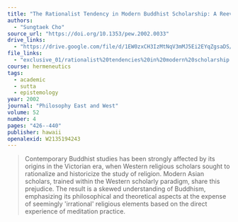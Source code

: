```yaml
---
title: "The Rationalist Tendency in Modern Buddhist Scholarship: A Reevaluation"
authors:
  - "Sungtaek Cho"
source_url: "https://doi.org/10.1353/pew.2002.0033"
drive_links:
  - "https://drive.google.com/file/d/1EW0zxCH3IzMtNqV3mMJ5Ei2EYqZgsaDS/view?usp=drivesdk"
file_links:
  - "exclusive_01/rationalist%20tendencies%20in%20modern%20scholarship.pdf"
course: hermeneutics
tags:
  - academic
  - sutta
  - epistemology
year: 2002
journal: "Philosophy East and West"
volume: 52
number: 4
pages: "426--440"
publisher: hawaii
openalexid: W2135194243
---
```


> Contemporary Buddhist studies has been strongly affected by its origins in the Victorian era, when Western religious scholars sought to rationalize and historicize the study of religion.
> Modern Asian scholars, trained within the Western scholarly paradigm, share this prejudice.
> The result is a skewed understanding of Buddhism, emphasizing its philosophical and theoretical aspects at the expense of seemingly 'irrational' religious elements based on the direct experience of meditation practice.

